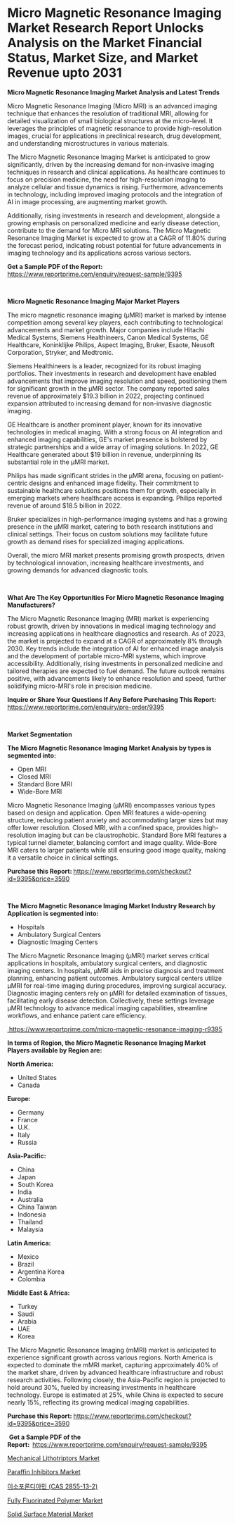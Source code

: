 <p><h1>Micro Magnetic Resonance Imaging Market Research Report Unlocks Analysis on the Market Financial Status, Market Size, and Market Revenue upto 2031</h1></p><p><strong>Micro Magnetic Resonance Imaging Market Analysis and Latest Trends</strong></p>
<p><p>Micro Magnetic Resonance Imaging (Micro MRI) is an advanced imaging technique that enhances the resolution of traditional MRI, allowing for detailed visualization of small biological structures at the micro-level. It leverages the principles of magnetic resonance to provide high-resolution images, crucial for applications in preclinical research, drug development, and understanding microstructures in various materials.</p><p>The Micro Magnetic Resonance Imaging Market is anticipated to grow significantly, driven by the increasing demand for non-invasive imaging techniques in research and clinical applications. As healthcare continues to focus on precision medicine, the need for high-resolution imaging to analyze cellular and tissue dynamics is rising. Furthermore, advancements in technology, including improved imaging protocols and the integration of AI in image processing, are augmenting market growth.</p><p>Additionally, rising investments in research and development, alongside a growing emphasis on personalized medicine and early disease detection, contribute to the demand for Micro MRI solutions. The Micro Magnetic Resonance Imaging Market is expected to grow at a CAGR of 11.80% during the forecast period, indicating robust potential for future advancements in imaging technology and its applications across various sectors.</p></p>
<p><strong>Get a Sample PDF of the Report:&nbsp;</strong> <a href="https://www.reportprime.com/enquiry/request-sample/9395">https://www.reportprime.com/enquiry/request-sample/9395</a></p>
<p>&nbsp;</p>
<p><strong>Micro Magnetic Resonance Imaging Major Market Players</strong></p>
<p><p>The micro magnetic resonance imaging (µMRI) market is marked by intense competition among several key players, each contributing to technological advancements and market growth. Major companies include Hitachi Medical Systems, Siemens Healthineers, Canon Medical Systems, GE Healthcare, Koninklijke Philips, Aspect Imaging, Bruker, Esaote, Neusoft Corporation, Stryker, and Medtronic.</p><p>Siemens Healthineers is a leader, recognized for its robust imaging portfolios. Their investments in research and development have enabled advancements that improve imaging resolution and speed, positioning them for significant growth in the µMRI sector. The company reported sales revenue of approximately $19.3 billion in 2022, projecting continued expansion attributed to increasing demand for non-invasive diagnostic imaging.</p><p>GE Healthcare is another prominent player, known for its innovative technologies in medical imaging. With a strong focus on AI integration and enhanced imaging capabilities, GE's market presence is bolstered by strategic partnerships and a wide array of imaging solutions. In 2022, GE Healthcare generated about $19 billion in revenue, underpinning its substantial role in the µMRI market.</p><p>Philips has made significant strides in the µMRI arena, focusing on patient-centric designs and enhanced image fidelity. Their commitment to sustainable healthcare solutions positions them for growth, especially in emerging markets where healthcare access is expanding. Philips reported revenue of around $18.5 billion in 2022.</p><p>Bruker specializes in high-performance imaging systems and has a growing presence in the µMRI market, catering to both research institutions and clinical settings. Their focus on custom solutions may facilitate future growth as demand rises for specialized imaging applications. </p><p>Overall, the micro MRI market presents promising growth prospects, driven by technological innovation, increasing healthcare investments, and growing demands for advanced diagnostic tools.</p></p>
<p>&nbsp;</p>
<p><strong>What Are The Key Opportunities For Micro Magnetic Resonance Imaging Manufacturers?</strong></p>
<p><p>The Micro Magnetic Resonance Imaging (MRI) market is experiencing robust growth, driven by innovations in medical imaging technology and increasing applications in healthcare diagnostics and research. As of 2023, the market is projected to expand at a CAGR of approximately 8% through 2030. Key trends include the integration of AI for enhanced image analysis and the development of portable micro-MRI systems, which improve accessibility. Additionally, rising investments in personalized medicine and tailored therapies are expected to fuel demand. The future outlook remains positive, with advancements likely to enhance resolution and speed, further solidifying micro-MRI's role in precision medicine.</p></p>
<p><strong>Inquire or Share Your Questions If Any Before Purchasing This Report:</strong> <a href="https://www.reportprime.com/enquiry/pre-order/9395">https://www.reportprime.com/enquiry/pre-order/9395</a></p>
<p>&nbsp;</p>
<p><strong>Market Segmentation</strong></p>
<p><strong>The Micro Magnetic Resonance Imaging Market Analysis by types is segmented into:</strong></p>
<p><ul><li>Open MRI</li><li>Closed MRI</li><li>Standard Bore MRI</li><li>Wide-Bore MRI</li></ul></p>
<p><p>Micro Magnetic Resonance Imaging (μMRI) encompasses various types based on design and application. Open MRI features a wide-opening structure, reducing patient anxiety and accommodating larger sizes but may offer lower resolution. Closed MRI, with a confined space, provides high-resolution imaging but can be claustrophobic. Standard Bore MRI features a typical tunnel diameter, balancing comfort and image quality. Wide-Bore MRI caters to larger patients while still ensuring good image quality, making it a versatile choice in clinical settings.</p></p>
<p><strong>Purchase this Report:&nbsp;</strong><a href="https://www.reportprime.com/checkout?id=9395&price=3590">https://www.reportprime.com/checkout?id=9395&price=3590</a></p>
<p>&nbsp;</p>
<p><strong>The Micro Magnetic Resonance Imaging Market Industry Research by Application is segmented into:</strong></p>
<p><ul><li>Hospitals</li><li>Ambulatory Surgical Centers</li><li>Diagnostic Imaging Centers</li></ul></p>
<p><p>The Micro Magnetic Resonance Imaging (µMRI) market serves critical applications in hospitals, ambulatory surgical centers, and diagnostic imaging centers. In hospitals, µMRI aids in precise diagnosis and treatment planning, enhancing patient outcomes. Ambulatory surgical centers utilize µMRI for real-time imaging during procedures, improving surgical accuracy. Diagnostic imaging centers rely on µMRI for detailed examination of tissues, facilitating early disease detection. Collectively, these settings leverage µMRI technology to advance medical imaging capabilities, streamline workflows, and enhance patient care efficiency.</p></p>
<p><a href="https://www.reportprime.com/micro-magnetic-resonance-imaging-r9395">&nbsp;https://www.reportprime.com/micro-magnetic-resonance-imaging-r9395</a></p>
<p><strong>In terms of Region, the Micro Magnetic Resonance Imaging Market Players available by Region are:</strong></p>
<p>
    <p> <strong> North America: </strong>
        <ul>
            <li>United States</li>
            <li>Canada</li>
        </ul>
        </p> 
    <p> <strong> Europe: </strong>
        <ul>
            <li>Germany</li>
            <li>France</li>
            <li>U.K.</li>
            <li>Italy</li>
            <li>Russia</li>
        </ul>
        </p> 
    <p> <strong> Asia-Pacific: </strong>
        <ul>
            <li>China</li>
            <li>Japan</li>
            <li>South Korea</li>
            <li>India</li>
            <li>Australia</li>
            <li>China Taiwan</li>
            <li>Indonesia</li>
            <li>Thailand</li>
            <li>Malaysia</li>
        </ul>
        </p> 
    <p> <strong> Latin America: </strong>
        <ul>
            <li>Mexico</li>
            <li>Brazil</li>
            <li>Argentina Korea</li>
            <li>Colombia</li>
        </ul>
        </p> 
    <p> <strong> Middle East & Africa: </strong>
        <ul>
            <li>Turkey</li>
            <li>Saudi</li>
            <li>Arabia</li>
            <li>UAE</li>
            <li>Korea</li>
        </ul>
    </p>
    </p>
<p><p>The Micro Magnetic Resonance Imaging (mMRI) market is anticipated to experience significant growth across various regions. North America is expected to dominate the mMRI market, capturing approximately 40% of the market share, driven by advanced healthcare infrastructure and robust research activities. Following closely, the Asia-Pacific region is projected to hold around 30%, fueled by increasing investments in healthcare technology. Europe is estimated at 25%, while China is expected to secure nearly 15%, reflecting its growing medical imaging capabilities.</p></p>
<p><strong>Purchase this Report: </strong><a href="https://www.reportprime.com/checkout?id=9395&price=3590">https://www.reportprime.com/checkout?id=9395&price=3590</a></p>
<p>&nbsp;<strong>Get a Sample PDF of the Report:&nbsp;&nbsp;</strong><a href="https://www.reportprime.com/enquiry/request-sample/9395">https://www.reportprime.com/enquiry/request-sample/9395</a></p>
<p><strong></strong></p>
<p><p><a href="https://github.com/ParvinKhatun77/Market-Research-Report-List-1/blob/main/mechanical-lithotriptors-market.md">Mechanical Lithotriptors Market</a></p><p><a href="https://www.linkedin.com/pulse/global-paraffin-inhibitors-market-status-2024-2031-forecast-zritc?trackingId=jcU8T00oR1GiQxWyO64KjA%3D%3D">Paraffin Inhibitors Market</a></p><p><a href="https://medium.com/@terrellmend76/isophorondiamine-cas-2855-13-2-market-%EC%9D%98-%EA%B8%80%EB%A1%9C%EB%B2%8C-%EC%8B%9C%EC%9E%A5-%EA%B0%9C%EC%9A%94%EB%8A%94-%EC%A0%84-%EC%84%B8%EA%B3%84-%EB%B0%8F-%EC%A3%BC%EC%9A%94-%EC%8B%9C%EC%9E%A5%EC%9D%98-%EC%82%B0%EC%97%85%EC%97%90-%EC%98%81%ED%96%A5%EC%9D%84-%EB%AF%B8%EC%B9%98%EB%8A%94-%EC%A3%BC%EC%9A%94-%ED%8A%B8%EB%A0%8C%EB%93%9C%EC%97%90-%EB%8C%80%ED%95%9C-%EB%8F%85%ED%8A%B9%ED%95%9C-%EA%B4%80%EC%A0%90%EC%9D%84-4bcfad889e11">이소포론디아민 (CAS 2855-13-2)</a></p><p><a href="https://issuu.com/reportprime-2/docs/fully-fluorinated-polymer-market-si_b5556da4e22c54">Fully Fluorinated Polymer Market</a></p><p><a href="https://issuu.com/reportprime-2/docs/solid-surface-material-market-size-_320adce8f18b52">Solid Surface Material Market</a></p></p>